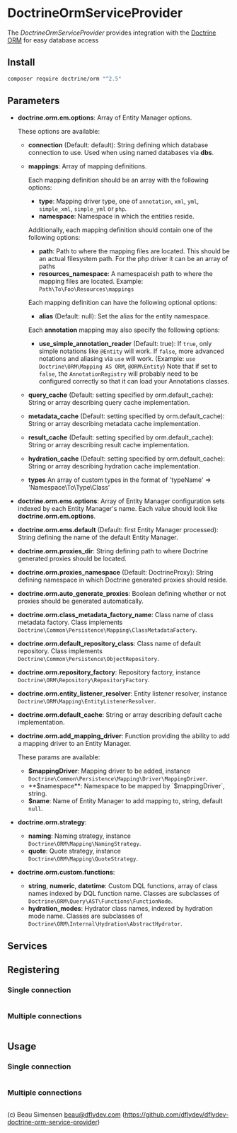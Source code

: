 # DoctrineOrmServiceProvider

The *DoctrineOrmServiceProvider* provides integration with the [Doctrine ORM][1]
for easy database access

## Install

```sh
composer require doctrine/orm "^2.5"
```

## Parameters

 * **doctrine.orm.em.options**:
   Array of Entity Manager options.

   These options are available:
   * **connection** (Default: default):
     String defining which database connection to use. Used when using
     named databases via **dbs**.
   * **mappings**:
     Array of mapping definitions.

     Each mapping definition should be an array with the following
     options:
     * **type**: Mapping driver type, one of `annotation`, `xml`, `yml`, `simple_xml`, `simple_yml` or `php`.
     * **namespace**: Namespace in which the entities reside.

     Additionally, each mapping definition should contain one of the
     following options:
     * **path**: Path to where the mapping files are located. This should
       be an actual filesystem path. For the php driver it can be an array
       of paths
     * **resources_namespace**: A namespaceish path to where the mapping
       files are located. Example: `Path\To\Foo\Resources\mappings`

     Each mapping definition can have the following optional options:
     * **alias** (Default: null): Set the alias for the entity namespace.

     Each **annotation** mapping may also specify the following options:
     * **use_simple_annotation_reader** (Default: true):
       If `true`, only simple notations like `@Entity` will work.
       If `false`, more advanced notations and aliasing via `use` will
       work. (Example: `use Doctrine\ORM\Mapping AS ORM`, `@ORM\Entity`)
       Note that if set to `false`, the `AnnotationRegistry` will probably
       need to be configured correctly so that it can load your Annotations
       classes.
   * **query_cache** (Default: setting specified by orm.default_cache):
     String or array describing query cache implementation.
   * **metadata_cache** (Default: setting specified by orm.default_cache):
     String or array describing metadata cache implementation.
   * **result_cache** (Default: setting specified by orm.default_cache):
     String or array describing result cache implementation.
   * **hydration_cache** (Default: setting specified by orm.default_cache):
     String or array describing hydration cache implementation.
   * **types**
     An array of custom types in the format of 'typeName' => 'Namespace\To\Type\Class'
 * **doctrine.orm.ems.options**:
   Array of Entity Manager configuration sets indexed by each Entity Manager's
   name. Each value should look like **doctrine.orm.em.options**.
 * **doctrine.orm.ems.default** (Default: first Entity Manager processed):
   String defining the name of the default Entity Manager.
 * **doctrine.orm.proxies_dir**:
   String defining path to where Doctrine generated proxies should be located.
 * **doctrine.orm.proxies_namespace** (Default: DoctrineProxy):
   String defining namespace in which Doctrine generated proxies should reside.
 * **doctrine.orm.auto_generate_proxies**:
   Boolean defining whether or not proxies should be generated automatically.
 * **doctrine.orm.class_metadata_factory_name**: Class name of class metadata factory.
   Class implements `Doctrine\Common\Persistence\Mapping\ClassMetadataFactory`.
 * **doctrine.orm.default_repository_class**: Class name of default repository.
   Class implements `Doctrine\Common\Persistence\ObjectRepository`.
 * **doctrine.orm.repository_factory**: Repository factory, instance `Doctrine\ORM\Repository\RepositoryFactory`.
 * **doctrine.orm.entity_listener_resolver**: Entity listener resolver, instance
   `Doctrine\ORM\Mapping\EntityListenerResolver`.
 * **doctrine.orm.default_cache**:
   String or array describing default cache implementation.
 * **doctrine.orm.add_mapping_driver**:
   Function providing the ability to add a mapping driver to an Entity Manager.

   These params are available:
    * **$mappingDriver**:
      Mapping driver to be added,
      instance `Doctrine\Common\Persistence\Mapping\Driver\MappingDriver`.
    * **$namespace**:
      Namespace to be mapped by `$mappingDriver`, string.
    * **$name**:
      Name of Entity Manager to add mapping to, string, default `null`.
 * **doctrine.orm.strategy**:
   * **naming**: Naming strategy, instance `Doctrine\ORM\Mapping\NamingStrategy`.
   * **quote**: Quote strategy, instance `Doctrine\ORM\Mapping\QuoteStrategy`.
 * **doctrine.orm.custom.functions**:
   * **string**, **numeric**, **datetime**: Custom DQL functions, array of class names indexed by DQL function name.
     Classes are subclasses of `Doctrine\ORM\Query\AST\Functions\FunctionNode`.
   * **hydration_modes**: Hydrator class names, indexed by hydration mode name.
     Classes are subclasses of `Doctrine\ORM\Internal\Hydration\AbstractHydrator`.


## Services

## Registering

### Single connection

```php

```

### Multiple connections

```php

```

## Usage

### Single connection

```php

```

### Multiple connections

```php

```

(c) Beau Simensen <beau@dflydev.com> (https://github.com/dflydev/dflydev-doctrine-orm-service-provider)

[1]: https://www.doctrine-project.org/projects/orm

